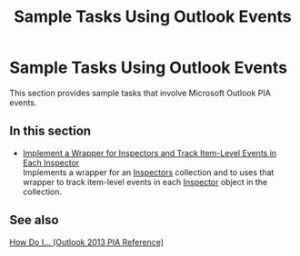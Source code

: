 ﻿---
title: Sample Tasks Using Outlook Events
TOCTitle: Sample Tasks Using Outlook Events
ms:assetid: efa18d44-43f3-4dd2-8390-fe228ed88971
ms:mtpsurl: https://msdn.microsoft.com/en-us/library/Ff184651(v=office.15)
ms:contentKeyID: 55119848
ms.date: 07/24/2014
mtps_version: v=office.15
---

# Sample Tasks Using Outlook Events

This section provides sample tasks that involve Microsoft Outlook PIA events.

## In this section

  - [Implement a Wrapper for Inspectors and Track Item-Level Events in Each Inspector](how-to-implement-a-wrapper-for-inspectors-and-track-item-level-events-in-each-inspector.md)  
    Implements a wrapper for an [Inspectors](https://msdn.microsoft.com/en-us/library/bb623458\(v=office.15\)) collection and to uses that wrapper to track item-level events in each [Inspector](https://msdn.microsoft.com/en-us/library/bb647744\(v=office.15\)) object in the collection.

## See also



[How Do I... (Outlook 2013 PIA Reference)](how-do-i-outlook-2013-pia-reference.md)

